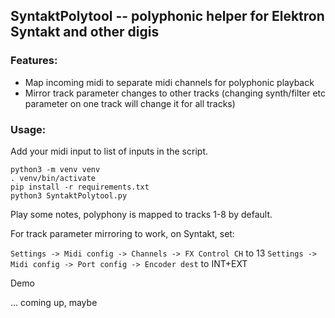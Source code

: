 
## SyntaktPolytool -- polyphonic helper for Elektron Syntakt and other digis

### Features:

- Map incoming midi to separate midi channels for polyphonic playback
- Mirror track parameter changes to other tracks (changing synth/filter etc parameter on one track will change it for all tracks)

### Usage:

Add your midi input to list of inputs in the script.

    python3 -m venv venv
    . venv/bin/activate
    pip install -r requirements.txt
    python3 SyntaktPolytool.py

Play some notes, polyphony is mapped to tracks 1-8 by default.

For track parameter mirroring to work, on Syntakt, set:

`Settings -> Midi config -> Channels -> FX Control CH` to 13
`Settings -> Midi config -> Port config -> Encoder dest` to INT+EXT

Demo

... coming up, maybe
